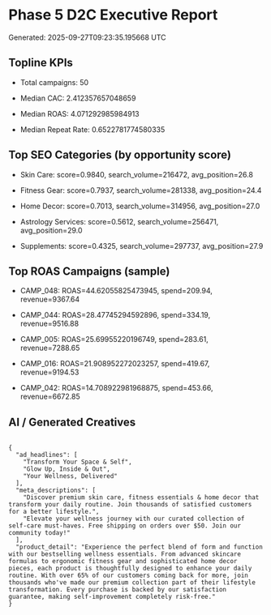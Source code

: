 # Phase 5 D2C Executive Report
Generated: 2025-09-27T09:23:35.195668 UTC

## Topline KPIs

- Total campaigns: 50

- Median CAC: 2.412357657048659

- Median ROAS: 4.071292985984913

- Median Repeat Rate: 0.6522781774580335


## Top SEO Categories (by opportunity score)

- Skin Care: score=0.9840, search_volume=216472, avg_position=26.8

- Fitness Gear: score=0.7937, search_volume=281338, avg_position=24.4

- Home Decor: score=0.7013, search_volume=314956, avg_position=27.0

- Astrology Services: score=0.5612, search_volume=256471, avg_position=29.0

- Supplements: score=0.4325, search_volume=297737, avg_position=27.9


## Top ROAS Campaigns (sample)

- CAMP_048: ROAS=44.62055825473945, spend=209.94, revenue=9367.64

- CAMP_044: ROAS=28.47745294592896, spend=334.19, revenue=9516.88

- CAMP_005: ROAS=25.69955220196749, spend=283.61, revenue=7288.65

- CAMP_016: ROAS=21.908952272023257, spend=419.67, revenue=9194.53

- CAMP_042: ROAS=14.708922981968875, spend=453.66, revenue=6672.85


## AI / Generated Creatives


```

{
  "ad_headlines": [
    "Transform Your Space & Self",
    "Glow Up, Inside & Out",
    "Your Wellness, Delivered"
  ],
  "meta_descriptions": [
    "Discover premium skin care, fitness essentials & home decor that transform your daily routine. Join thousands of satisfied customers for a better lifestyle.",
    "Elevate your wellness journey with our curated collection of self-care must-haves. Free shipping on orders over $50. Join our community today!"
  ],
  "product_detail": "Experience the perfect blend of form and function with our bestselling wellness essentials. From advanced skincare formulas to ergonomic fitness gear and sophisticated home decor pieces, each product is thoughtfully designed to enhance your daily routine. With over 65% of our customers coming back for more, join thousands who've made our premium collection part of their lifestyle transformation. Every purchase is backed by our satisfaction guarantee, making self-improvement completely risk-free."
}

```
